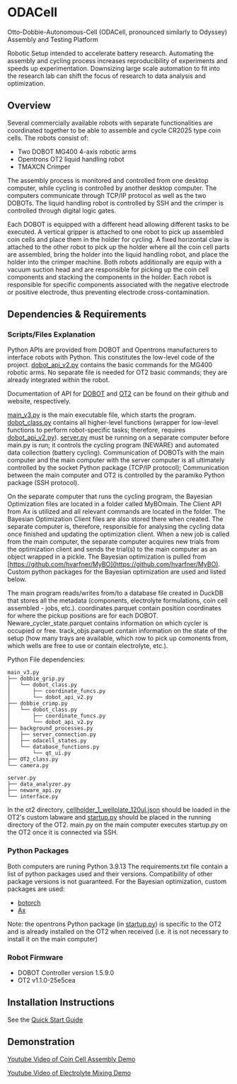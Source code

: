 # ODACell
Otto-Dobbie-Autonomous-Cell (ODACell, pronounced similarly to Odyssey) Assembly and Testing Platform

Robotic Setup intended to accelerate battery research. Automating the assembly and cycling process increases reproducibility of experiments and speeds up experimentation. Downsizing large scale automation to fit into the research lab can shift the focus of research to data analysis and optimization.  

## Overview
Several commercially available robots with separate functionalities are coordinated together to be able to assemble and cycle CR2025 type coin cells. The robots consist of:
- Two DOBOT MG400 4-axis robotic arms
- Opentrons OT2 liquid handling robot
- TMAXCN Crimper

The assembly process is monitored and controlled from one desktop computer, while cycling is controlled by another desktop computer. The computers communicate through TCP/IP protocol as well as the two DOBOTs. The liquid handling robot is controlled by SSH and the crimper is controlled through digital logic gates. 

Each DOBOT is equipped with a different head allowing different tasks to be executed. A vertical gripper is attached to one robot to pick up assembled coin cells and place them in the holder for cycling. A fixed horizontal claw is attached to the other robot to pick up the holder where all the coin cell parts are assembled, bring the holder into the liquid handling robot, and place the holder into the crimper machine. Both robots additionally are equip with a vacuum suction head and are responsible for picking up the coin cell components and stacking the components in the holder. Each robot is responsible for specific components associated with the negative electrode or positive electrode, thus preventing electrode cross-contamination.

## Dependencies & Requirements
### Scripts/Files Explanation
Python APIs are provided from DOBOT and Opentrons manufacturers to interface robots with Python. This constitutes the low-level code of the project. [dobot_api_v2.py](dobot_api_v2.py) contains the basic commands for the MG400 robotic arms. No separate file is needed for OT2 basic commands; they are already integrated within the robot.

Documentation of API for [DOBOT](https://github.com/Dobot-Arm/TCP-IP-Python-V4/blob/main/README-EN.md) and [OT2](https://docs.opentrons.com/v2/) can be found on their github and website, respectively.

[main_v3.py](main_v3.py) is the main executable file, which starts the program. [dobot_class.py](dobot_class.py) contains all higher-level functions (wrapper for low-level functions to perform robot-specific tasks; therefore, requires [dobot_api_v2.py](dobot_api_v2.py)). [server.py](./side_computer/server.py) must be running on a separate computer before main.py is run; it controls the cycling program (NEWARE) and automated data collection (battery cycling). Communication of DOBOTs with the main computer and the main computer with the server computer is all ultimately controlled by the socket Python package (TCP/IP protocol); Communication between the main computer and OT2 is controlled by the paramiko Python package (SSH protocol).

On the separate computer that runs the cycling program, the Bayesian Optimization files are located in a folder called MyBOmain. The Client API from Ax is utilized and all relevant commands are located in the folder. The Bayesian Optimization Client files are also stored there when created. The separate computer is, therefore, responsible for analysing the cycling data once finished and updating the optimization client. When a new job is called from the main computer, the separate computer acquires new trials from the optimization client and sends the trial(s) to the main computer as an object wrapped in a pickle. The Bayesian optimization is pulled from [https://github.com/hvarfner/MyBO](https://github.com/hvarfner/MyBO). Custom python packages for the Bayesian optimization are used and listed below.

The main program reads/writes from/to a database file created in DuckDB that stores all the metadata (components, electrolyte formulations, coin cell assembled - jobs, etc.). coordinates.parquet contain position coordinates for where the pickup positions are for each DOBOT. Neware_cycler_state.parquet contains information on which cycler is occupied or free. track_objs.parquet contain information on the state of the setup (how many trays are available, which row to pick up comonents from, which wells are free to use or contain electrolyte, etc.).

Python File dependencies:
```
main_v3.py
├── dobbie_grip.py
│   └── dobot_class.py
│       ├── coordinate_funcs.py
│       └── dobot_api_v2.py
├── dobbie_crimp.py
│   └── dobot_class.py
│       ├── coordinate_funcs.py
│       └── dobot_api_v2.py
├── background_processes.py
│   ├── server_connection.py
│   ├── odacell_states.py
│   └── database_functions.py
│       └── qt_ui.py
├── OT2_class.py
└── camera.py

server.py
├── data_analyzer.py
├── neware_api.py
└── interface.py
```

In the ot2 directory, [cellholder_1_wellplate_120ul.json](./ot2/cellholder_1_wellplate_120ul.json) should be loaded in the OT2's custom labware and [startup.py](./ot2/startup.py) should be placed in the running directory of the OT2. main.py on the main computer executes startup.py on the OT2 once it is connected via SSH.
### Python Packages
Both computers are runing Python 3.9.13
The requirements.txt file contain a list of python packages used and their versions. Compatibility of other package versions is not guaranteed. For the Bayesian optimization, custom packages are used:
- [botorch](https://github.com/hvarfner/botorch/tree/diversity)
- [Ax](https://github.com/hvarfner/Ax)

Note: the opentrons Python package (in [startup.py](./ot2/startup.py)) is specific to the OT2 and is already installed on the OT2 when received (i.e. it is not necessary to install it on the main computer)
### Robot Firmware
- DOBOT Controller version 1.5.9.0
- OT2 v1.1.0-25e5cea
## Installation Instructions
See the [Quick Start Guide](quickstart.md)
## Demonstration
[Youtube Video of Coin Cell Assembly Demo](https://www.youtube.com/watch?v=mAtBjrnRx-I)

[Youtube Video of Electrolyte Mixing Demo](https://www.youtube.com/watch?v=7C7m4rLT9PY)

